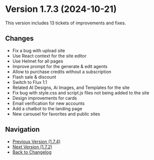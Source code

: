 # Version 1.7.3 (2024-10-21)

This version includes 13 tickets of improvements and fixes.

## Changes

- Fix a bug with upload site
- Use React context for the site editor
- Use Helmet for all pages
- Improve prompt for the generate & edit agents
- Allow to purchase credits without a subscription
- Flash sale & discount
- Switch to Flux 1.1
- Related AI Designs, Ai Images, and Templates for the site
- Fix bug with style.css and script.js files not being added to the site
- Design improvements for cards
- Email verification for new accounts
- Add a chatbot to the landing page
- New carousel for favorites and public sites

## Navigation

- [Previous Version (1.7.4)](1.7.4)
- [Next Version (1.7.2)](1.7.2)
- [Back to Changelog](../changelog)
